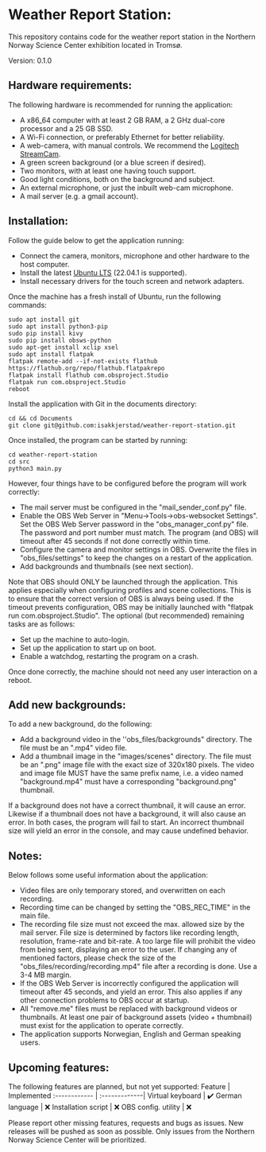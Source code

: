 # Weather Report Station:
This repository contains code for the weather report station in the Northern Norway Science Center exhibition located in Tromsø.

Version: 0.1.0

## Hardware requirements:
The following hardware is recommended for running the application:
- A x86_64 computer with at least 2 GB RAM, a 2 GHz dual-core processor and a 25 GB SSD.
- A Wi-Fi connection, or preferably Ethernet for better reliability.
- A web-camera, with manual controls. We recommend the [Logitech StreamCam](https://www.logitech.com/no-no/products/webcams/streamcam.960-001297.html).
- A green screen background (or a blue screen if desired).
- Two monitors, with at least one having touch support. 
- Good light conditions, both on the background and subject.
- An external microphone, or just the inbuilt web-cam microphone.
- A mail server (e.g. a gmail account).

## Installation:
Follow the guide below to get the application running:
- Connect the camera, monitors, microphone and other hardware to the host computer.
- Install the latest [Ubuntu LTS](https://ubuntu.com/download/desktop) (22.04.1 is supported).
- Install necessary drivers for the touch screen and network adapters.

Once the machine has a fresh install of Ubuntu, run the following commands:
```
sudo apt install git
sudo apt install python3-pip
sudo pip install kivy
sudo pip install obsws-python
sudo apt-get install xclip xsel
sudo apt install flatpak
flatpak remote-add --if-not-exists flathub https://flathub.org/repo/flathub.flatpakrepo
flatpak install flathub com.obsproject.Studio
flatpak run com.obsproject.Studio
reboot
```
Install the application with Git in the documents directory:
```
cd && cd Documents
git clone git@github.com:isakkjerstad/weather-report-station.git
```
Once installed, the program can be started by running:
```
cd weather-report-station
cd src
python3 main.py
```
However, four things have to be configured before the program will work correctly:
- The mail server must be configured in the "mail_sender_conf.py" file.
- Enable the OBS Web Server in "Menu->Tools->obs-websocket Settings". Set the OBS Web Server password in the "obs_manager_conf.py" file. The password and port number must match. The program (and OBS) will timeout after 45 seconds if not done correctly within time.
- Configure the camera and monitor settings in OBS. Overwrite the files in "obs_files/settings" to keep the changes on a restart of the application.
- Add backgrounds and thumbnails (see next section).

Note that OBS should ONLY be launched through the application. This applies especially when configuring profiles and scene collections. This is to ensure that the correct version of OBS is always being used. If the timeout prevents configuration, OBS may be initially launched with "flatpak run com.obsproject.Studio". The optional (but recommended) remaining tasks are as follows:
- Set up the machine to auto-login.
- Set up the application to start up on boot.
- Enable a watchdog, restarting the program on a crash.

Once done correctly, the machine should not need any user interaction on a reboot.

## Add new backgrounds:
To add a new background, do the following:
- Add a background video in the ''obs_files/backgrounds" directory. The file must be an ".mp4" video file.
- Add a thumbnail image in the "images/scenes" directory. The file must be an ".png" image file with the exact size of 320x180 pixels. The video and image file MUST have the same prefix name, i.e. a video named "background.mp4" must have a corresponding "background.png" thumbnail.

If a background does not have a correct thumbnail, it will cause an error. Likewise if a thumbnail does not have a background, it will also cause an error. In both cases, the program will fail to start. An incorrect thumbnail size will yield an error in the console, and may cause undefined behavior.

## Notes:
Below follows some useful information about the application:
- Video files are only temporary stored, and overwritten on each recording.
- Recording time can be changed by setting the "OBS_REC_TIME" in the main file.
- The recording file size must not exceed the max. allowed size by the mail server. File size is determined by factors like recording length, resolution, frame-rate and bit-rate. A too large file will prohibit the video from being sent, displaying an error to the user. If changing any of mentioned factors, please check the size of the "obs_files/recording/recording.mp4" file after a recording is done. Use a 3-4 MB margin.
- If the OBS Web Server is incorrectly configured the application will timeout after 45 seconds, and yield an error. This also applies if any other connection problems to OBS occur at startup.
- All "remove.me" files must be replaced with background videos or thumbnails. At least one pair of background assets (video + thumbnail) must exist for the application to operate correctly.
- The application supports Norwegian, English and German speaking users.

## Upcoming features:
The following features are planned, but not yet supported:
Feature | Implemented
:------------ | :-------------|
Virtual keyboard | :heavy_check_mark:
German language | :x:
Installation script | :x:
OBS config. utility | :x:

Please report other missing features, requests and bugs as issues. New releases will be pushed as soon as possible. Only issues from the Northern Norway Science Center will be prioritized.
